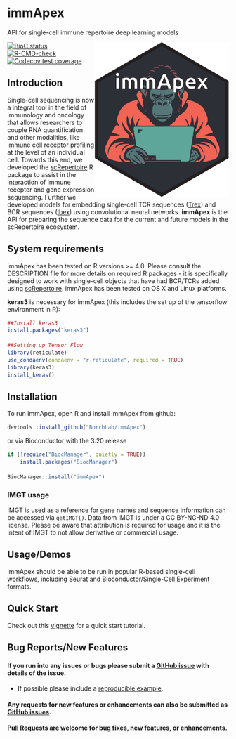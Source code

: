 # immApex
API for single-cell immune repertoire deep learning models

<img align="right" src="https://github.com/BorchLab/immApex/blob/main/www/immApex_hex.png" width="305" height="352">

<!-- badges: start -->
[![BioC status](http://www.bioconductor.org/shields/build/release/bioc/immApex.svg)](https://bioconductor.org/checkResults/release/bioc-LATEST/immApex)
[![R-CMD-check](https://github.com/BorchLab/immApex/actions/workflows/R-CMD-check.yaml/badge.svg)](https://github.com/BorchLab/immApex/actions/workflows/R-CMD-check.yaml)
[![Codecov test coverage](https://codecov.io/gh/BorchLab/immApex/branch/main/graph/badge.svg)](https://app.codecov.io/gh/BorchLab/immApex?branch=main)
<!-- badges: end -->

## Introduction

Single-cell sequencing is now a integral tool in the field of immunology and oncology that allows researchers to couple RNA quantification and other modalities, 
like immune cell receptor profiling at the level of an individual cell. Towards this end, we developed the [scRepertoire](https://github.com/BorchLab/scRepertoire) 
R package to assist in the interaction of immune receptor and gene expression sequencing. Further we developed models for embedding single-cell TCR sequences ([Trex](https://github.com/BorchLab/Trex)) and BCR sequences ([Ibex](https://github.com/BorchLab/Ibex)) using convolutional neural networks. **immApex** is the API for preparing the sequence data for the current and future models in the scRepertoire ecosystem. 

## System requirements 

immApex has been tested on R versions >= 4.0. Please consult the DESCRIPTION file for more details on required R packages - it is specifically designed to work with single-cell objects that have 
had BCR/TCRs added using [scRepertoire](https://github.com/BorchLab/scRepertoire). immApex has been tested on OS X and Linux platforms.

**keras3** is necessary for immApex (this includes the set up of the tensorflow environment in R):

```r
##Install keras3
install.packages("keras3")

##Setting up Tensor Flow
library(reticulate)
use_condaenv(condaenv = "r-reticulate", required = TRUE)
library(keras3)
install_keras()
```

## Installation

To run immApex, open R and install immApex from github: 

```r
devtools::install_github("BorchLab/immApex")
```

or via Bioconductor with the 3.20 release

```r
if (!require("BiocManager", quietly = TRUE))
    install.packages("BiocManager")

BiocManager::install("immApex")
```

### IMGT usage

IMGT is used as a reference for gene names and sequence information can be accessed via ```getIMGT()```. Data from IMGT is under a CC BY-NC-ND 4.0 license. Please be aware that attribution is required for usage and it is the intent of IMGT to not allow derivative or commercial usage. 

## Usage/Demos

immApex should be able to be run in popular R-based single-cell workflows, including Seurat and Bioconductor/Single-Cell Experiment formats.

## Quick Start 

Check out this [vignette](https://www.borch.dev/uploads/screpertoire/articles/immapex) for a quick start tutorial. 

## Bug Reports/New Features

#### If you run into any issues or bugs please submit a [GitHub issue](https://github.com/BorchLab/immApex/issues) with details of the issue.

- If possible please include a [reproducible example](https://reprex.tidyverse.org/). 

#### Any requests for new features or enhancements can also be submitted as [GitHub issues](https://github.com/BorchLab/immApex/issues).

#### [Pull Requests](https://github.com/BorchLab/immApex/pulls) are welcome for bug fixes, new features, or enhancements.

